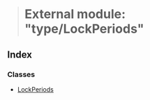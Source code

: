 > # External module: "type/LockPeriods"

## Index

### Classes

* [LockPeriods](../classes/_type_lockperiods_.lockperiods.md)